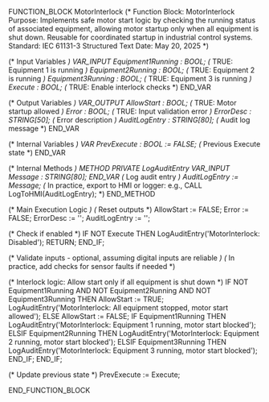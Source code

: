 FUNCTION_BLOCK MotorInterlock
(*
    Function Block: MotorInterlock
    Purpose: Implements safe motor start logic by checking the running status of
             associated equipment, allowing motor startup only when all equipment
             is shut down. Reusable for coordinated startup in industrial control systems.
    Standard: IEC 61131-3 Structured Text
    Date: May 20, 2025
*)

(* Input Variables *)
VAR_INPUT
    Equipment1Running : BOOL;  (* TRUE: Equipment 1 is running *)
    Equipment2Running : BOOL;  (* TRUE: Equipment 2 is running *)
    Equipment3Running : BOOL;  (* TRUE: Equipment 3 is running *)
    Execute           : BOOL;   (* TRUE: Enable interlock checks *)
END_VAR

(* Output Variables *)
VAR_OUTPUT
    AllowStart        : BOOL;   (* TRUE: Motor startup allowed *)
    Error             : BOOL;   (* TRUE: Input validation error *)
    ErrorDesc         : STRING[50]; (* Error description *)
    AuditLogEntry     : STRING[80]; (* Audit log message *)
END_VAR

(* Internal Variables *)
VAR
    PrevExecute       : BOOL := FALSE;  (* Previous Execute state *)
END_VAR

(* Internal Methods *)
METHOD PRIVATE LogAuditEntry
    VAR_INPUT
        Message : STRING[80];
    END_VAR
    (* Log audit entry *)
    AuditLogEntry := Message;
    (* In practice, export to HMI or logger: e.g., CALL LogToHMI(AuditLogEntry); *)
END_METHOD

(* Main Execution Logic *)
(* Reset outputs *)
AllowStart := FALSE;
Error := FALSE;
ErrorDesc := '';
AuditLogEntry := '';

(* Check if enabled *)
IF NOT Execute THEN
    LogAuditEntry('MotorInterlock: Disabled');
    RETURN;
END_IF;

(* Validate inputs - optional, assuming digital inputs are reliable *)
(* In practice, add checks for sensor faults if needed *)

(* Interlock logic: Allow start only if all equipment is shut down *)
IF NOT Equipment1Running AND NOT Equipment2Running AND NOT Equipment3Running THEN
    AllowStart := TRUE;
    LogAuditEntry('MotorInterlock: All equipment stopped, motor start allowed');
ELSE
    AllowStart := FALSE;
    IF Equipment1Running THEN
        LogAuditEntry('MotorInterlock: Equipment 1 running, motor start blocked');
    ELSIF Equipment2Running THEN
        LogAuditEntry('MotorInterlock: Equipment 2 running, motor start blocked');
    ELSIF Equipment3Running THEN
        LogAuditEntry('MotorInterlock: Equipment 3 running, motor start blocked');
    END_IF;
END_IF;

(* Update previous state *)
PrevExecute := Execute;

END_FUNCTION_BLOCK
